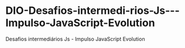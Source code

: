 # DIO-Desafios-intermedi-rios-Js---Impulso-JavaScript-Evolution
Desafios intermediários Js - Impulso JavaScript Evolution
